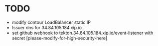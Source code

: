 # TODO
* modify contour LoadBalancer static IP
* Issuer dns for 34.84.105.184.xip.io
* set github webhook to tekton.34.84.105.184.xip.io/event-listener with secret [please-modify-for-high-security-here]
